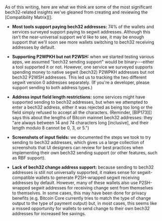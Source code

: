 As of this writing, here are what we think are some of the most
significant bech32-related insights we've gleaned from creating and
reviewing the [Compatibility Matrix][].

- **Most tools support paying bech32 addresses:** 74% of the wallets and
  services surveyed support paying to segwit addresses.  Although this
  isn't the near-universal support we'd like to see, it may be enough
  support that we'll soon see more wallets switching to bech32 receiving
  addresses by default.

- **Supporting P2WPKH but not P2WSH:** when we started testing various
  apps, we assumed "bech32 sending support" would be binary---either a
  tool supported it or not.  However, one service we surveyed supports
  spending money to native segwit (bech32) P2WPKH addresses but not
  bech32 P2WSH addresses.  This led us to tracking the two different
  segwit version 0 addresses separately.  (If you're a developer, please
  support sending to both address types.)

- **Address input field length restrictions:** some services might have
  supported sending to bech32 addresses, but when we attempted to enter
  a bech32 address, either it was rejected as being too long or the field
  simply refused to accept all the characters.  (Reminder, [BIP173][]
  says this about the lengths of Bitcoin mainnet bech32 addresses:
  they "are always between 14 and 74 characters long [inclusive],
  and their length modulo 8 cannot be 0, 3, or 5.")

- **Screenshots of input fields:** we documented the steps we took to
  try sending to bech32 addresses, which gives us a large collection of
  screenshots that UI designers can review for best practices when
  implementing their own bech32 sending support (or other features, such
  as RBF support).

- **Lack of bech32 change address support:** because sending to bech32
  addresses is still not universally supported, it makes sense for
  segwit-compatible wallets to generate P2SH-wrapped segwit receiving
  addresses by default.  However, many of these wallets also use
  P2SH-wrapped segwit addresses for receiving change sent from
  themselves to themselves.  In some cases, this may have been done for
  privacy benefits (e.g.  Bitcoin Core currently tries to match the type
  of change output to the type of payment output) but, in most cases,
  this seems like a missed opportunity for wallets to send change to
  their own bech32 addresses for increased fee savings.
